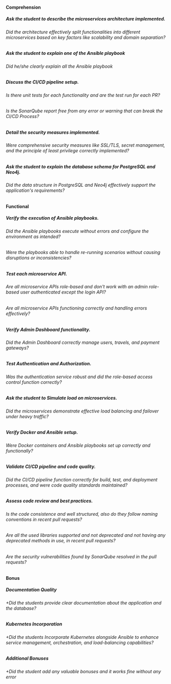 
#### Comprehension

##### Ask the student to describe the microservices architecture implemented.

###### Did the architecture effectively split functionalities into different microservices based on key factors like scalability and domain separation?

##### Ask the student to explain one of the Ansible playbook

###### Did he/she clearly explain all the Ansible playbook

##### Discuss the CI/CD pipeline setup.

###### Is there unit tests for each functionality and are the test run for each PR?

###### Is the SonarQube report free from any error or warning that can break the CI/CD Process?

##### Detail the security measures implemented.

###### Were comprehensive security measures like SSL/TLS, secret management, and the principle of least privilege correctly implemented?

##### Ask the student to explain the database schema for PostgreSQL and Neo4j.

###### Did the data structure in PostgreSQL and Neo4j effectively support the application's requirements?

#### Functional

##### Verify the execution of Ansible playbooks.

###### Did the Ansible playbooks execute without errors and configure the environment as intended?

###### Were the playbooks able to handle re-running scenarios without causing disruptions or inconsistencies?

##### Test each microservice API.

###### Are all microservice APIs role-based and don't work with an admin role-based user authenticated except the login API?

###### Are all microservice APIs functioning correctly and handling errors effectively?

##### Verify Admin Dashboard functionality.

###### Did the Admin Dashboard correctly manage users, travels, and payment gateways?

##### Test Authentication and Authorization.

###### Was the authentication service robust and did the role-based access control function correctly?

##### Ask the student to Simulate load on microservices.

###### Did the microservices demonstrate effective load balancing and failover under heavy traffic?

##### Verify Docker and Ansible setup.

###### Were Docker containers and Ansible playbooks set up correctly and functionally?

##### Validate CI/CD pipeline and code quality.

###### Did the CI/CD pipeline function correctly for build, test, and deployment processes, and were code quality standards maintained?

##### Assess code review and best practices.

###### Is the code consistence and well structured, also do they follow naming conventions in recent pull requests?

###### Are all the used libraries supported and not deprecated and not having any deprecated methods in use, in recent pull requests?

###### Are the security vulnerabilities found by SonarQube resolved in the pull requests?

#### Bonus

##### Documentation Quality

###### +Did the students provide clear documentation about the application and the database?

##### Kubernetes Incorporation

###### +Did the students Incorporate Kubernetes alongside Ansible to enhance service management, orchestration, and load-balancing capabilities?

##### Additional Bonuses

###### +Did the student add any valuable bonuses and it works fine without any error 